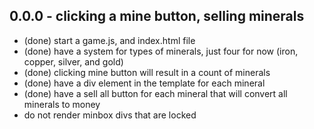 
## 0.0.0 - clicking a mine button, selling minerals
* (done) start a game.js, and index.html file
* (done) have a system for types of minerals, just four for now (iron, copper, silver, and gold)
* (done) clicking mine button will result in a count of minerals
* (done) have a div element in the template for each mineral
* (done) have a sell all button for each mineral that will convert all minerals to money
* do not render minbox divs that are locked